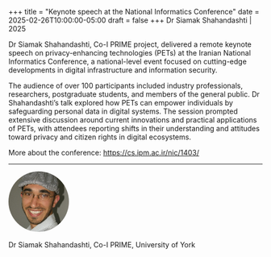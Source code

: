 +++
title = "Keynote speech at the National Informatics Conference"
date = 2025-02-26T10:00:00-05:00
draft = false
+++
Dr Siamak Shahandashti | 2025

Dr Siamak Shahandashti, Co-I PRIME project, delivered a remote keynote speech on privacy-enhancing technologies (PETs) at the Iranian National Informatics Conference, a national-level event focused on cutting-edge developments in digital infrastructure and information security.

The audience of over 100 participants included industry professionals, researchers, postgraduate students, and members of the general public. Dr Shahandashti’s talk explored how PETs can empower individuals by safeguarding personal data in digital systems. The session prompted extensive discussion around current innovations and practical applications of PETs, with attendees reporting shifts in their understanding and attitudes toward privacy and citizen rights in digital ecosystems.

More about the conference: https://cs.ipm.ac.ir/nic/1403/



---

<div class="row" style="margin-bottom:0.5em;">
  <div class="team-image col-lg-2 d-flex align-items-center justify-content-start">
    <img alt="Photo of SS" src="/images/team/siamak-shahandash.jpg" style="width:120px;height:120px;object-fit:cover;border-radius:50%;">
  </div>
</div>
<div class="row">
  <div class="team-meta col-lg-2 d-flex align-items-center justify-content-start">
    <p class="team-name mb-0" style="text-align:left;width:100%;">Dr Siamak Shahandashti, Co-I PRIME, University of York</p>
  </div>
</div>
